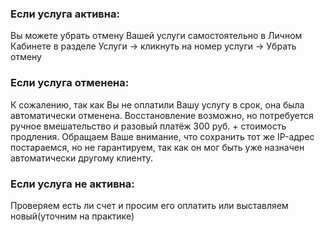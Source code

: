 ### Если услуга активна:

Вы можете убрать отмену Вашей услуги самостоятельно в Личном Кабинете в разделе Услуги -> кликнуть на номер услуги -> Убрать отмену

### Если услуга отменена:  
К сожалению, так как Вы не оплатили Вашу услугу в срок, она была автоматически отменена. Восстановление возможно, но потребуется ручное вмешательство и разовый платёж 300 руб. + стоимость продления. Обращаем Ваше внимание, что сохранить тот же IP-адрес постараемся, но не гарантируем, так как он мог быть уже назначен автоматически другому клиенту.

### Если услуга не активна:  
Проверяем есть ли счет и просим его оплатить или выставляем новый(уточним на практике)